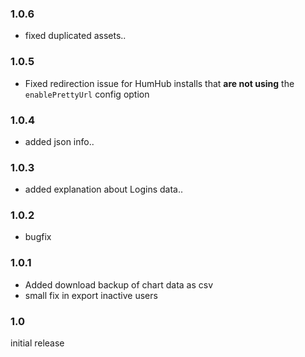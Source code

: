 
### 1.0.6

- fixed duplicated assets..

### 1.0.5

- Fixed redirection issue for HumHub installs that **are not using** the `enablePrettyUrl` config option

### 1.0.4

- added json info..

### 1.0.3

- added explanation about Logins data..

### 1.0.2

- bugfix

### 1.0.1

- Added download backup of chart data as csv
- small fix in export inactive users

### 1.0

initial release